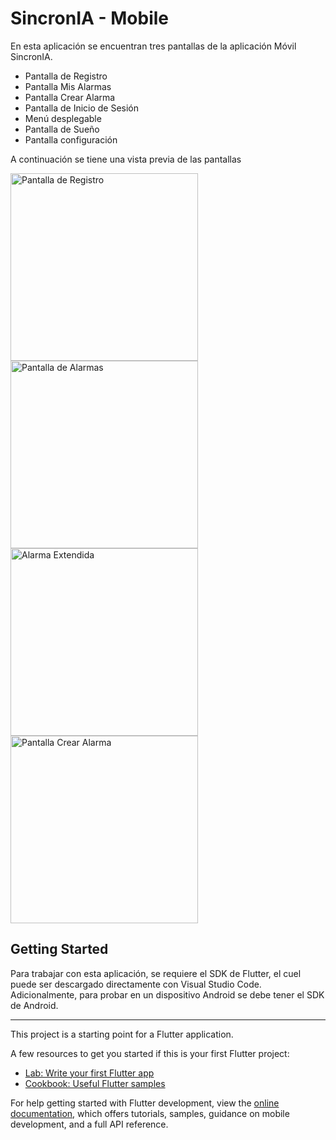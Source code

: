 # SincronIA - Mobile
En esta aplicación se encuentran tres pantallas de la aplicación Móvil SincronIA.

- Pantalla de Registro
- Pantalla Mis Alarmas
- Pantalla Crear Alarma
- Pantalla de Inicio de Sesión
- Menú desplegable
- Pantalla de Sueño
- Pantalla configuración
  
A continuación se tiene una vista previa de las pantallas

<img src="https://github.com/user-attachments/assets/56bf361d-fa17-43d4-bae5-7efe4f2dd331" alt="Pantalla de Registro" width="300"/>
<img src="https://github.com/user-attachments/assets/302d150c-bff4-4b89-be61-6f8ed6eb21b3" alt="Pantalla de Alarmas" width="300"/>
<img src="https://github.com/user-attachments/assets/6f2e0bf2-34dd-4f67-8080-581634595454" alt="Alarma Extendida" width="300"/>
<img src="https://github.com/user-attachments/assets/856816a9-55de-4f0c-8808-7c7e07f7156e" alt="Pantalla Crear Alarma" width="300"/>


## Getting Started
Para trabajar con esta aplicación, se requiere el SDK de Flutter, el cuel puede ser descargado directamente con Visual Studio Code. Adicionalmente, para probar en un dispositivo Android se debe tener el SDK de Android.

____________________________________________________________
This project is a starting point for a Flutter application.

A few resources to get you started if this is your first Flutter project:

- [Lab: Write your first Flutter app](https://docs.flutter.dev/get-started/codelab)
- [Cookbook: Useful Flutter samples](https://docs.flutter.dev/cookbook)

For help getting started with Flutter development, view the
[online documentation](https://docs.flutter.dev/), which offers tutorials,
samples, guidance on mobile development, and a full API reference.
